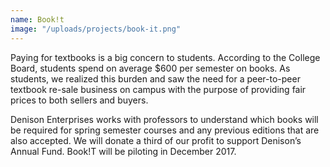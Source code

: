```yaml
---
name: Book!t
image: "/uploads/projects/book-it.png"
---
```


Paying for textbooks is a big concern to students. According to the College Board, students spend on average $600 per semester on books. As students, we realized this burden and saw the need for a peer-to-peer textbook re-sale business on campus with the purpose of providing fair prices to both sellers and buyers.

Denison Enterprises works with professors to understand which books will be required for spring semester courses and any previous editions that are also accepted. We will donate a third of our profit to support Denison’s Annual Fund. Book!T will be piloting in December 2017.
